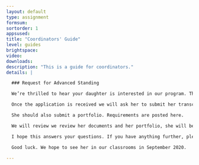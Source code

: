 ```yaml
---
layout: default
type: assignment
formsum: 
sortorder: 1
appsused:
title: "Coordinators' Guide"
level: guides
brightspace: 
video:
downloads:
description: "This is a guide for coordinators."
details: |

  ### Request for Advanced Standing

  We’re thrilled to hear your daughter is interested in our program. The first step is to make an advanced standing application via OCAS. A $95 application fee will apply. The college also asks for a $50 advanced standing fee.

  Once the application is received we will ask her to submit her transcript and course syllabus for year 1 (level 1 and level 2) at Durham.  She may consider waiting to submit transcript after her level 1 (fall term) grades are entered and she is registered in level 2 (winter term). 

  She should also submit a portfolio. Requirements are posted here.

  We will review we review her documents and her portfolio, she will be informed of her entrance level in the program. We will need to confirm this after she has submitted her level 2 grades from Durham (likely in May or June).

  I hope this answers your questions. If you have anything further, please do not hesitate to contact me.

  Good luck. We hope to see her in our classrooms in September 2020.

---
```

